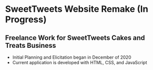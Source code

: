 # SweetTweets Website Remake (In Progress)
## Freelance Work for SweetTweets Cakes and Treats Business

- Initial Planning and Elicitation began in December of 2020
- Current application is developed with HTML, CSS, and JavaScript
